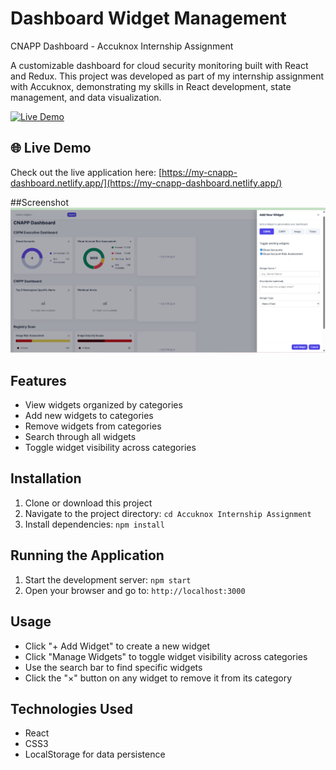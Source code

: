 # Dashboard Widget Management

CNAPP Dashboard - Accuknox Internship Assignment

A customizable dashboard for cloud security monitoring built with React and Redux. This project was developed as part of my internship assignment with Accuknox, demonstrating my skills in React development, state management, and data visualization.


[![Live Demo](https://img.shields.io/badge/demo-live-brightgreen)](https://my-cnapp-dashboard.netlify.app/)

## 🌐 Live Demo

Check out the live application here: [https://my-cnapp-dashboard.netlify.app/](https://my-cnapp-dashboard.netlify.app/)

##Screenshot
![Homepage](https://github.com/abhishek7217/Accuknox-Internship-Assignment/blob/658007075ab4b46aecc222028dda91b345343ab1/image.png)

## Features

- View widgets organized by categories
- Add new widgets to categories
- Remove widgets from categories
- Search through all widgets
- Toggle widget visibility across categories

## Installation

1. Clone or download this project
2. Navigate to the project directory: `cd Accuknox Internship Assignment`
3. Install dependencies: `npm install`

## Running the Application

1. Start the development server: `npm start`
2. Open your browser and go to: `http://localhost:3000`

## Usage

- Click "+ Add Widget" to create a new widget
- Click "Manage Widgets" to toggle widget visibility across categories
- Use the search bar to find specific widgets
- Click the "×" button on any widget to remove it from its category

## Technologies Used

- React
- CSS3
- LocalStorage for data persistence
